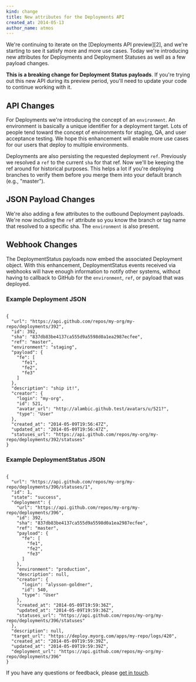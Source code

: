 ```yaml
---
kind: change
title: New attributes for the Deployments API
created_at: 2014-05-13
author_name: atmos
---
```


We're continuing to iterate on the [Deployments API preview][2], and we're starting to see it satisfy more and more use cases. Today we're introducing new attributes for Deployments and Deployment Statuses as well as a few payload changes.

**This is a breaking change for Deployment Status payloads**. If you're trying out this new API during its preview period, you'll need to update your code to continue working with it.

## API Changes

For Deployments we're introducing the concept of an `environment`. An environment is basically a unique identifier for a deployment target. Lots of people tend toward the concept of environments for staging, QA, and user acceptance testing. We hope this enhancement will enable more use cases for our users that deploy to multiple environments.

Deployments are also persisting the requested deployment `ref`. Previously we resolved a `ref` to the current `sha` for that ref. Now we'll be keeping the ref around for historical purposes. This helps a lot if you're deploying branches to verify them before you merge them into your default branch (e.g., "master").

## JSON Payload Changes

We're also adding a few attributes to the outbound Deployment payloads. We're now including the `ref` attribute so you know the branch or tag name that resolved to a specific sha. The `environment` is also present.

## Webhook Changes

The DeploymentStatus payloads now embed the associated Deployment object. With this enhancement, DeploymentStatus events received via webhooks will have enough information to notify other systems, without having to callback to GitHub for the `environment`, `ref`, or payload that was deployed.

### Example Deployment JSON

<pre><code class="language-javascript">
{
  "url": "https://api.github.com/repos/my-org/my-repo/deployments/392",
  "id": 392,
  "sha": "837db83be4137ca555d9a5598d0a1ea2987ecfee",
  "ref": "master",
  "environment": "staging",
  "payload": {
    "fe": [
      "fe1",
      "fe2",
      "fe3"
    ]
  },
  "description": "ship it!",
  "creator": {
    "login": "my-org",
    "id": 521,
    "avatar_url": "http://alambic.github.test/avatars/u/521?",
    "type": "User"
  },
  "created_at": "2014-05-09T19:56:47Z",
  "updated_at": "2014-05-09T19:56:47Z",
  "statuses_url": "https://api.github.com/repos/my-org/my-repo/deployments/392/statuses"
}
</code></pre>

### Example DeploymentStatus JSON

<pre><code class="language-javascript">
{
  "url": "https://api.github.com/repos/my-org/my-repo/deployments/396/statuses/1",
  "id": 1,
  "state": "success",
  "deployment": {
    "url": "https://api.github.com/repos/my-org/my-repo/deployments/396",
    "id": 392,
    "sha": "837db83be4137ca555d9a5598d0a1ea2987ecfee",
    "ref": "master",
    "payload": {
      "fe": [
        "fe1",
        "fe2",
        "fe3"
      ]
    },
    "environment": "production",
    "description": null,
    "creator": {
      "login": "alysson-goldner",
      "id": 540,
      "type": "User"
    },
    "created_at": "2014-05-09T19:59:36Z",
    "updated_at": "2014-05-09T19:59:36Z",
    "statuses_url": "https://api.github.com/repos/my-org/my-repo/deployments/396/statuses"
  },
  "description": null,
  "target_url": "https://deploy.myorg.com/apps/my-repo/logs/420",
  "created_at": "2014-05-09T19:59:39Z",
  "updated_at": "2014-05-09T19:59:39Z",
  "deployment_url": "https://api.github.com/repos/my-org/my-repo/deployments/396"
}
</code></pre>

If you have any questions or feedback, please [get in touch][contact].

[contact]: https://github.com/contact?form[subject]=Deployments+API
